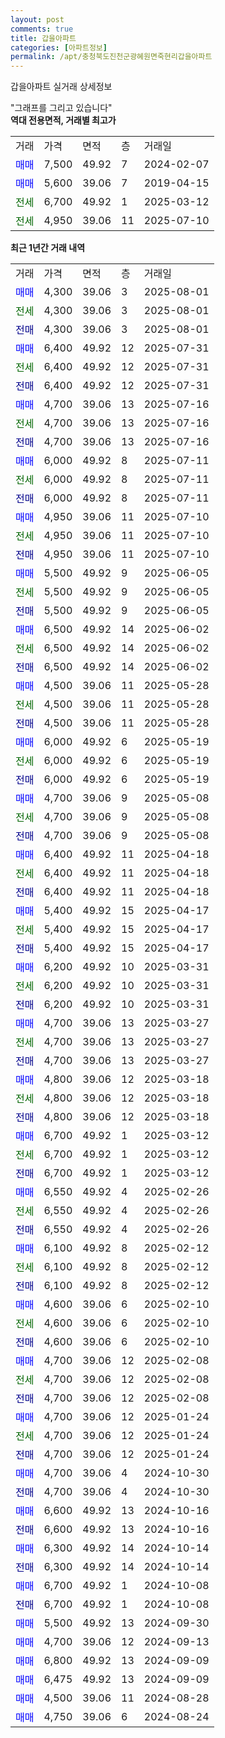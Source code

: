 ```yaml
---
layout: post
comments: true
title: 갑을아파트
categories: [아파트정보]
permalink: /apt/충청북도진천군광혜원면죽현리갑을아파트
---
```


갑을아파트 실거래 상세정보

<script type="text/javascript">
  google.charts.load('current', {'packages':['line', 'corechart']});
  google.charts.setOnLoadCallback(drawChart);

  function drawChart() {
    var data = new google.visualization.DataTable();
    data.addColumn('date', '거래일');
    data.addColumn('number', "매매");
    data.addColumn('number', "전세");
    data.addColumn('number', "전매");

    data.addRows([[new Date(Date.parse("2025-08-01")), 4300, null, null], [new Date(Date.parse("2025-08-01")), null, 4300, null], [new Date(Date.parse("2025-08-01")), null, null, 4300], [new Date(Date.parse("2025-07-31")), 6400, null, null], [new Date(Date.parse("2025-07-31")), null, 6400, null], [new Date(Date.parse("2025-07-31")), null, null, 6400], [new Date(Date.parse("2025-07-16")), 4700, null, null], [new Date(Date.parse("2025-07-16")), null, 4700, null], [new Date(Date.parse("2025-07-16")), null, null, 4700], [new Date(Date.parse("2025-07-11")), 6000, null, null], [new Date(Date.parse("2025-07-11")), null, 6000, null], [new Date(Date.parse("2025-07-11")), null, null, 6000], [new Date(Date.parse("2025-07-10")), 4950, null, null], [new Date(Date.parse("2025-07-10")), null, 4950, null], [new Date(Date.parse("2025-07-10")), null, null, 4950], [new Date(Date.parse("2025-06-05")), 5500, null, null], [new Date(Date.parse("2025-06-05")), null, 5500, null], [new Date(Date.parse("2025-06-05")), null, null, 5500], [new Date(Date.parse("2025-06-02")), 6500, null, null], [new Date(Date.parse("2025-06-02")), null, 6500, null], [new Date(Date.parse("2025-06-02")), null, null, 6500], [new Date(Date.parse("2025-05-28")), 4500, null, null], [new Date(Date.parse("2025-05-28")), null, 4500, null], [new Date(Date.parse("2025-05-28")), null, null, 4500], [new Date(Date.parse("2025-05-19")), 6000, null, null], [new Date(Date.parse("2025-05-19")), null, 6000, null], [new Date(Date.parse("2025-05-19")), null, null, 6000], [new Date(Date.parse("2025-05-08")), 4700, null, null], [new Date(Date.parse("2025-05-08")), null, 4700, null], [new Date(Date.parse("2025-05-08")), null, null, 4700], [new Date(Date.parse("2025-04-18")), 6400, null, null], [new Date(Date.parse("2025-04-18")), null, 6400, null], [new Date(Date.parse("2025-04-18")), null, null, 6400], [new Date(Date.parse("2025-04-17")), 5400, null, null], [new Date(Date.parse("2025-04-17")), null, 5400, null], [new Date(Date.parse("2025-04-17")), null, null, 5400], [new Date(Date.parse("2025-03-31")), 6200, null, null], [new Date(Date.parse("2025-03-31")), null, 6200, null], [new Date(Date.parse("2025-03-31")), null, null, 6200], [new Date(Date.parse("2025-03-27")), 4700, null, null], [new Date(Date.parse("2025-03-27")), null, 4700, null], [new Date(Date.parse("2025-03-27")), null, null, 4700], [new Date(Date.parse("2025-03-18")), 4800, null, null], [new Date(Date.parse("2025-03-18")), null, 4800, null], [new Date(Date.parse("2025-03-18")), null, null, 4800], [new Date(Date.parse("2025-03-12")), 6700, null, null], [new Date(Date.parse("2025-03-12")), null, 6700, null], [new Date(Date.parse("2025-03-12")), null, null, 6700], [new Date(Date.parse("2025-02-26")), 6550, null, null], [new Date(Date.parse("2025-02-26")), null, 6550, null], [new Date(Date.parse("2025-02-26")), null, null, 6550], [new Date(Date.parse("2025-02-12")), 6100, null, null], [new Date(Date.parse("2025-02-12")), null, 6100, null], [new Date(Date.parse("2025-02-12")), null, null, 6100], [new Date(Date.parse("2025-02-10")), 4600, null, null], [new Date(Date.parse("2025-02-10")), null, 4600, null], [new Date(Date.parse("2025-02-10")), null, null, 4600], [new Date(Date.parse("2025-02-08")), 4700, null, null], [new Date(Date.parse("2025-02-08")), null, 4700, null], [new Date(Date.parse("2025-02-08")), null, null, 4700], [new Date(Date.parse("2025-01-24")), 4700, null, null], [new Date(Date.parse("2025-01-24")), null, 4700, null], [new Date(Date.parse("2025-01-24")), null, null, 4700], [new Date(Date.parse("2024-10-30")), 4700, null, null], [new Date(Date.parse("2024-10-30")), null, null, 4700], [new Date(Date.parse("2024-10-16")), 6600, null, null], [new Date(Date.parse("2024-10-16")), null, null, 6600], [new Date(Date.parse("2024-10-14")), 6300, null, null], [new Date(Date.parse("2024-10-14")), null, null, 6300], [new Date(Date.parse("2024-10-08")), 6700, null, null], [new Date(Date.parse("2024-10-08")), null, null, 6700], [new Date(Date.parse("2024-09-30")), 5500, null, null], [new Date(Date.parse("2024-09-13")), 4700, null, null], [new Date(Date.parse("2024-09-09")), 6800, null, null], [new Date(Date.parse("2024-09-09")), 6475, null, null], [new Date(Date.parse("2024-08-28")), 4500, null, null], [new Date(Date.parse("2024-08-24")), 4750, null, null]]);

    var options = {
      hAxis: {
        format: 'yyyy/MM/dd'
      },    
      lineWidth: 0,
      pointsVisible: true,    
      title: '최근 1년간 유형별 실거래가 분포',
      legend: { position: 'bottom' }
    };

    var formatter = new google.visualization.NumberFormat({pattern:'###,###'} );
    formatter.format(data, 1);
    formatter.format(data, 2);
    
    setTimeout(function() {
        var chart = new google.visualization.LineChart(document.getElementById('columnchart_material'));
        chart.draw(data, (options));
        document.getElementById('loading').style.display = 'none';
    }, 200);
  }
</script>


<div id="loading" style="z-index:20; display: block; margin-left: 0px">"그래프를 그리고 있습니다"</div>
<div id="columnchart_material" style="width: 95%; margin-left: 0px; display: block"></div>
<!-- contents start -->
<b>역대 전용면적, 거래별 최고가</b>
<table class="sortable">
    <tr>
      <td>거래</td>
      <td>가격</td>
      <td>면적</td>
      <td>층</td>
      <td>거래일</td>
    </tr>
        <tr>
          <td><a style="color: blue">매매</a></td>
          <td>7,500</td>
          <td>49.92</td>
          <td>7</td>
          <td>2024-02-07</td>
        </tr>            <tr>
          <td><a style="color: blue">매매</a></td>
          <td>5,600</td>
          <td>39.06</td>
          <td>7</td>
          <td>2019-04-15</td>
        </tr>        
        <tr>
              <td><a style="color: darkgreen">전세</a></td>
              <td>6,700</td>
              <td>49.92</td>
              <td>1</td>
              <td>2025-03-12</td>
            </tr>            <tr>
              <td><a style="color: darkgreen">전세</a></td>
              <td>4,950</td>
              <td>39.06</td>
              <td>11</td>
              <td>2025-07-10</td>
            </tr>        
    
</table>

<b>최근 1년간 거래 내역</b>

<table class="sortable">
    <tr>
      <td>거래</td>
      <td>가격</td>
      <td>면적</td>
      <td>층</td>
      <td>거래일</td>
    </tr>
    <tr>
      <td><a style="color: blue">매매</a></td>
      <td>4,300</td>
      <td>39.06</td>
      <td>3</td>
      <td>2025-08-01</td>
    </tr>          <tr>
      <td><a style="color: darkgreen">전세</a></td>
      <td>4,300</td>
      <td>39.06</td>
      <td>3</td>
      <td>2025-08-01</td>
    </tr>          <tr>
      <td><a style="color: darkblue">전매</a></td>
      <td>4,300</td>
      <td>39.06</td>
      <td>3</td>
      <td>2025-08-01</td>
    </tr>          <tr>
      <td><a style="color: blue">매매</a></td>
      <td>6,400</td>
      <td>49.92</td>
      <td>12</td>
      <td>2025-07-31</td>
    </tr>          <tr>
      <td><a style="color: darkgreen">전세</a></td>
      <td>6,400</td>
      <td>49.92</td>
      <td>12</td>
      <td>2025-07-31</td>
    </tr>          <tr>
      <td><a style="color: darkblue">전매</a></td>
      <td>6,400</td>
      <td>49.92</td>
      <td>12</td>
      <td>2025-07-31</td>
    </tr>          <tr>
      <td><a style="color: blue">매매</a></td>
      <td>4,700</td>
      <td>39.06</td>
      <td>13</td>
      <td>2025-07-16</td>
    </tr>          <tr>
      <td><a style="color: darkgreen">전세</a></td>
      <td>4,700</td>
      <td>39.06</td>
      <td>13</td>
      <td>2025-07-16</td>
    </tr>          <tr>
      <td><a style="color: darkblue">전매</a></td>
      <td>4,700</td>
      <td>39.06</td>
      <td>13</td>
      <td>2025-07-16</td>
    </tr>          <tr>
      <td><a style="color: blue">매매</a></td>
      <td>6,000</td>
      <td>49.92</td>
      <td>8</td>
      <td>2025-07-11</td>
    </tr>          <tr>
      <td><a style="color: darkgreen">전세</a></td>
      <td>6,000</td>
      <td>49.92</td>
      <td>8</td>
      <td>2025-07-11</td>
    </tr>          <tr>
      <td><a style="color: darkblue">전매</a></td>
      <td>6,000</td>
      <td>49.92</td>
      <td>8</td>
      <td>2025-07-11</td>
    </tr>          <tr>
      <td><a style="color: blue">매매</a></td>
      <td>4,950</td>
      <td>39.06</td>
      <td>11</td>
      <td>2025-07-10</td>
    </tr>          <tr>
      <td><a style="color: darkgreen">전세</a></td>
      <td>4,950</td>
      <td>39.06</td>
      <td>11</td>
      <td>2025-07-10</td>
    </tr>          <tr>
      <td><a style="color: darkblue">전매</a></td>
      <td>4,950</td>
      <td>39.06</td>
      <td>11</td>
      <td>2025-07-10</td>
    </tr>          <tr>
      <td><a style="color: blue">매매</a></td>
      <td>5,500</td>
      <td>49.92</td>
      <td>9</td>
      <td>2025-06-05</td>
    </tr>          <tr>
      <td><a style="color: darkgreen">전세</a></td>
      <td>5,500</td>
      <td>49.92</td>
      <td>9</td>
      <td>2025-06-05</td>
    </tr>          <tr>
      <td><a style="color: darkblue">전매</a></td>
      <td>5,500</td>
      <td>49.92</td>
      <td>9</td>
      <td>2025-06-05</td>
    </tr>          <tr>
      <td><a style="color: blue">매매</a></td>
      <td>6,500</td>
      <td>49.92</td>
      <td>14</td>
      <td>2025-06-02</td>
    </tr>          <tr>
      <td><a style="color: darkgreen">전세</a></td>
      <td>6,500</td>
      <td>49.92</td>
      <td>14</td>
      <td>2025-06-02</td>
    </tr>          <tr>
      <td><a style="color: darkblue">전매</a></td>
      <td>6,500</td>
      <td>49.92</td>
      <td>14</td>
      <td>2025-06-02</td>
    </tr>          <tr>
      <td><a style="color: blue">매매</a></td>
      <td>4,500</td>
      <td>39.06</td>
      <td>11</td>
      <td>2025-05-28</td>
    </tr>          <tr>
      <td><a style="color: darkgreen">전세</a></td>
      <td>4,500</td>
      <td>39.06</td>
      <td>11</td>
      <td>2025-05-28</td>
    </tr>          <tr>
      <td><a style="color: darkblue">전매</a></td>
      <td>4,500</td>
      <td>39.06</td>
      <td>11</td>
      <td>2025-05-28</td>
    </tr>          <tr>
      <td><a style="color: blue">매매</a></td>
      <td>6,000</td>
      <td>49.92</td>
      <td>6</td>
      <td>2025-05-19</td>
    </tr>          <tr>
      <td><a style="color: darkgreen">전세</a></td>
      <td>6,000</td>
      <td>49.92</td>
      <td>6</td>
      <td>2025-05-19</td>
    </tr>          <tr>
      <td><a style="color: darkblue">전매</a></td>
      <td>6,000</td>
      <td>49.92</td>
      <td>6</td>
      <td>2025-05-19</td>
    </tr>          <tr>
      <td><a style="color: blue">매매</a></td>
      <td>4,700</td>
      <td>39.06</td>
      <td>9</td>
      <td>2025-05-08</td>
    </tr>          <tr>
      <td><a style="color: darkgreen">전세</a></td>
      <td>4,700</td>
      <td>39.06</td>
      <td>9</td>
      <td>2025-05-08</td>
    </tr>          <tr>
      <td><a style="color: darkblue">전매</a></td>
      <td>4,700</td>
      <td>39.06</td>
      <td>9</td>
      <td>2025-05-08</td>
    </tr>          <tr>
      <td><a style="color: blue">매매</a></td>
      <td>6,400</td>
      <td>49.92</td>
      <td>11</td>
      <td>2025-04-18</td>
    </tr>          <tr>
      <td><a style="color: darkgreen">전세</a></td>
      <td>6,400</td>
      <td>49.92</td>
      <td>11</td>
      <td>2025-04-18</td>
    </tr>          <tr>
      <td><a style="color: darkblue">전매</a></td>
      <td>6,400</td>
      <td>49.92</td>
      <td>11</td>
      <td>2025-04-18</td>
    </tr>          <tr>
      <td><a style="color: blue">매매</a></td>
      <td>5,400</td>
      <td>49.92</td>
      <td>15</td>
      <td>2025-04-17</td>
    </tr>          <tr>
      <td><a style="color: darkgreen">전세</a></td>
      <td>5,400</td>
      <td>49.92</td>
      <td>15</td>
      <td>2025-04-17</td>
    </tr>          <tr>
      <td><a style="color: darkblue">전매</a></td>
      <td>5,400</td>
      <td>49.92</td>
      <td>15</td>
      <td>2025-04-17</td>
    </tr>          <tr>
      <td><a style="color: blue">매매</a></td>
      <td>6,200</td>
      <td>49.92</td>
      <td>10</td>
      <td>2025-03-31</td>
    </tr>          <tr>
      <td><a style="color: darkgreen">전세</a></td>
      <td>6,200</td>
      <td>49.92</td>
      <td>10</td>
      <td>2025-03-31</td>
    </tr>          <tr>
      <td><a style="color: darkblue">전매</a></td>
      <td>6,200</td>
      <td>49.92</td>
      <td>10</td>
      <td>2025-03-31</td>
    </tr>          <tr>
      <td><a style="color: blue">매매</a></td>
      <td>4,700</td>
      <td>39.06</td>
      <td>13</td>
      <td>2025-03-27</td>
    </tr>          <tr>
      <td><a style="color: darkgreen">전세</a></td>
      <td>4,700</td>
      <td>39.06</td>
      <td>13</td>
      <td>2025-03-27</td>
    </tr>          <tr>
      <td><a style="color: darkblue">전매</a></td>
      <td>4,700</td>
      <td>39.06</td>
      <td>13</td>
      <td>2025-03-27</td>
    </tr>          <tr>
      <td><a style="color: blue">매매</a></td>
      <td>4,800</td>
      <td>39.06</td>
      <td>12</td>
      <td>2025-03-18</td>
    </tr>          <tr>
      <td><a style="color: darkgreen">전세</a></td>
      <td>4,800</td>
      <td>39.06</td>
      <td>12</td>
      <td>2025-03-18</td>
    </tr>          <tr>
      <td><a style="color: darkblue">전매</a></td>
      <td>4,800</td>
      <td>39.06</td>
      <td>12</td>
      <td>2025-03-18</td>
    </tr>          <tr>
      <td><a style="color: blue">매매</a></td>
      <td>6,700</td>
      <td>49.92</td>
      <td>1</td>
      <td>2025-03-12</td>
    </tr>          <tr>
      <td><a style="color: darkgreen">전세</a></td>
      <td>6,700</td>
      <td>49.92</td>
      <td>1</td>
      <td>2025-03-12</td>
    </tr>          <tr>
      <td><a style="color: darkblue">전매</a></td>
      <td>6,700</td>
      <td>49.92</td>
      <td>1</td>
      <td>2025-03-12</td>
    </tr>          <tr>
      <td><a style="color: blue">매매</a></td>
      <td>6,550</td>
      <td>49.92</td>
      <td>4</td>
      <td>2025-02-26</td>
    </tr>          <tr>
      <td><a style="color: darkgreen">전세</a></td>
      <td>6,550</td>
      <td>49.92</td>
      <td>4</td>
      <td>2025-02-26</td>
    </tr>          <tr>
      <td><a style="color: darkblue">전매</a></td>
      <td>6,550</td>
      <td>49.92</td>
      <td>4</td>
      <td>2025-02-26</td>
    </tr>          <tr>
      <td><a style="color: blue">매매</a></td>
      <td>6,100</td>
      <td>49.92</td>
      <td>8</td>
      <td>2025-02-12</td>
    </tr>          <tr>
      <td><a style="color: darkgreen">전세</a></td>
      <td>6,100</td>
      <td>49.92</td>
      <td>8</td>
      <td>2025-02-12</td>
    </tr>          <tr>
      <td><a style="color: darkblue">전매</a></td>
      <td>6,100</td>
      <td>49.92</td>
      <td>8</td>
      <td>2025-02-12</td>
    </tr>          <tr>
      <td><a style="color: blue">매매</a></td>
      <td>4,600</td>
      <td>39.06</td>
      <td>6</td>
      <td>2025-02-10</td>
    </tr>          <tr>
      <td><a style="color: darkgreen">전세</a></td>
      <td>4,600</td>
      <td>39.06</td>
      <td>6</td>
      <td>2025-02-10</td>
    </tr>          <tr>
      <td><a style="color: darkblue">전매</a></td>
      <td>4,600</td>
      <td>39.06</td>
      <td>6</td>
      <td>2025-02-10</td>
    </tr>          <tr>
      <td><a style="color: blue">매매</a></td>
      <td>4,700</td>
      <td>39.06</td>
      <td>12</td>
      <td>2025-02-08</td>
    </tr>          <tr>
      <td><a style="color: darkgreen">전세</a></td>
      <td>4,700</td>
      <td>39.06</td>
      <td>12</td>
      <td>2025-02-08</td>
    </tr>          <tr>
      <td><a style="color: darkblue">전매</a></td>
      <td>4,700</td>
      <td>39.06</td>
      <td>12</td>
      <td>2025-02-08</td>
    </tr>          <tr>
      <td><a style="color: blue">매매</a></td>
      <td>4,700</td>
      <td>39.06</td>
      <td>12</td>
      <td>2025-01-24</td>
    </tr>          <tr>
      <td><a style="color: darkgreen">전세</a></td>
      <td>4,700</td>
      <td>39.06</td>
      <td>12</td>
      <td>2025-01-24</td>
    </tr>          <tr>
      <td><a style="color: darkblue">전매</a></td>
      <td>4,700</td>
      <td>39.06</td>
      <td>12</td>
      <td>2025-01-24</td>
    </tr>          <tr>
      <td><a style="color: blue">매매</a></td>
      <td>4,700</td>
      <td>39.06</td>
      <td>4</td>
      <td>2024-10-30</td>
    </tr>          <tr>
      <td><a style="color: darkblue">전매</a></td>
      <td>4,700</td>
      <td>39.06</td>
      <td>4</td>
      <td>2024-10-30</td>
    </tr>          <tr>
      <td><a style="color: blue">매매</a></td>
      <td>6,600</td>
      <td>49.92</td>
      <td>13</td>
      <td>2024-10-16</td>
    </tr>          <tr>
      <td><a style="color: darkblue">전매</a></td>
      <td>6,600</td>
      <td>49.92</td>
      <td>13</td>
      <td>2024-10-16</td>
    </tr>          <tr>
      <td><a style="color: blue">매매</a></td>
      <td>6,300</td>
      <td>49.92</td>
      <td>14</td>
      <td>2024-10-14</td>
    </tr>          <tr>
      <td><a style="color: darkblue">전매</a></td>
      <td>6,300</td>
      <td>49.92</td>
      <td>14</td>
      <td>2024-10-14</td>
    </tr>          <tr>
      <td><a style="color: blue">매매</a></td>
      <td>6,700</td>
      <td>49.92</td>
      <td>1</td>
      <td>2024-10-08</td>
    </tr>          <tr>
      <td><a style="color: darkblue">전매</a></td>
      <td>6,700</td>
      <td>49.92</td>
      <td>1</td>
      <td>2024-10-08</td>
    </tr>          <tr>
      <td><a style="color: blue">매매</a></td>
      <td>5,500</td>
      <td>49.92</td>
      <td>13</td>
      <td>2024-09-30</td>
    </tr>          <tr>
      <td><a style="color: blue">매매</a></td>
      <td>4,700</td>
      <td>39.06</td>
      <td>12</td>
      <td>2024-09-13</td>
    </tr>          <tr>
      <td><a style="color: blue">매매</a></td>
      <td>6,800</td>
      <td>49.92</td>
      <td>13</td>
      <td>2024-09-09</td>
    </tr>          <tr>
      <td><a style="color: blue">매매</a></td>
      <td>6,475</td>
      <td>49.92</td>
      <td>13</td>
      <td>2024-09-09</td>
    </tr>          <tr>
      <td><a style="color: blue">매매</a></td>
      <td>4,500</td>
      <td>39.06</td>
      <td>11</td>
      <td>2024-08-28</td>
    </tr>          <tr>
      <td><a style="color: blue">매매</a></td>
      <td>4,750</td>
      <td>39.06</td>
      <td>6</td>
      <td>2024-08-24</td>
    </tr>      </table>
<!-- contents end -->    

